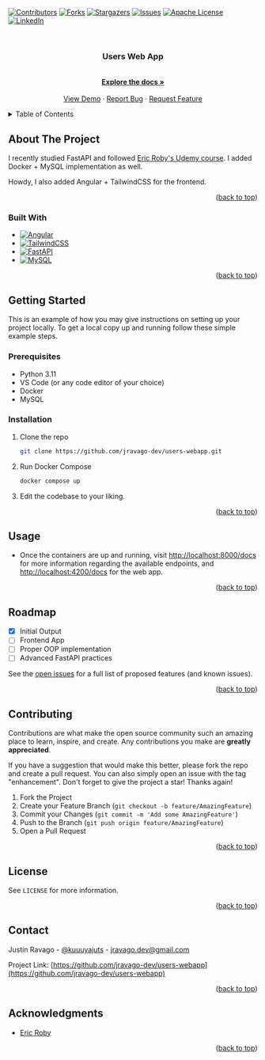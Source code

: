 <a name="readme-top"></a>

[![Contributors][contributors-shield]][contributors-url]
[![Forks][forks-shield]][forks-url]
[![Stargazers][stars-shield]][stars-url]
[![Issues][issues-shield]][issues-url]
[![Apache License][license-shield]][license-url]
[![LinkedIn][linkedin-shield]][linkedin-url]

<!-- PROJECT LOGO -->
<br />
<div align="center">
<h3 align="center">Users Web App</h3>

  <p align="center">    
    <br />
    <a href="https://github.com/jravago-dev/users-webapp"><strong>Explore the docs »</strong></a>
    <br />
    <br />
    <a href="https://github.com/jravago-dev/users-webapp">View Demo</a>
    ·
    <a href="https://github.com/jravago-dev/users-webapp/issues">Report Bug</a>
    ·
    <a href="https://github.com/jravago-dev/users-webapp/issues">Request Feature</a>
  </p>
</div>

<!-- TABLE OF CONTENTS -->
<details>
  <summary>Table of Contents</summary>
  <ol>
    <li>
      <a href="#about-the-project">About The Project</a>
      <ul>
        <li><a href="#built-with">Built With</a></li>
      </ul>
    </li>
    <li>
      <a href="#getting-started">Getting Started</a>
      <ul>
        <li><a href="#prerequisites">Prerequisites</a></li>
        <li><a href="#installation">Installation</a></li>
      </ul>
    </li>
    <li><a href="#usage">Usage</a></li>
    <li><a href="#roadmap">Roadmap</a></li>
    <li><a href="#contributing">Contributing</a></li>
    <li><a href="#license">License</a></li>
    <li><a href="#contact">Contact</a></li>
    <li><a href="#acknowledgments">Acknowledgments</a></li>
  </ol>
</details>

<!-- ABOUT THE PROJECT -->

## About The Project

I recently studied FastAPI and followed <a href="https://www.udemy.com/course/fastapi-the-complete-course/">Eric Roby's Udemy course</a>. I added Docker + MySQL implementation as well.

Howdy, I also added Angular + TailwindCSS for the frontend. 


<p align="right">(<a href="#readme-top">back to top</a>)</p>

### Built With

- [![Angular][Angular]][Angular-url]
- [![TailwindCSS][TailwindCSS]][TailwindCSS-url]
- [![FastAPI][FastAPI]][FastAPI-url]
- [![MySQL][MySQL]][MySQL-url]


<p align="right">(<a href="#readme-top">back to top</a>)</p>

<!-- GETTING STARTED -->

## Getting Started

This is an example of how you may give instructions on setting up your project locally.
To get a local copy up and running follow these simple example steps.

### Prerequisites
- Python 3.11
- VS Code (or any code editor of your choice)
- Docker
- MySQL

### Installation

1. Clone the repo
   ```sh
   git clone https://github.com/jravago-dev/users-webapp.git
   ```
2. Run Docker Compose
   ```sh
   docker compose up
   ```
3. Edit the codebase to your liking.

<p align="right">(<a href="#readme-top">back to top</a>)</p>

<!-- USAGE EXAMPLES -->

## Usage

- Once the containers are up and running, visit <a href="http://localhost:8000/docs">http://localhost:8000/docs</a> for more information regarding the available endpoints, and <a href="http://localhost:4200/docs">http://localhost:4200/docs</a> for the web app.

<p align="right">(<a href="#readme-top">back to top</a>)</p>

<!-- ROADMAP -->

## Roadmap

- [x] Initial Output
- [ ] Frontend App
- [ ] Proper OOP implementation
- [ ] Advanced FastAPI practices 

See the [open issues](https://github.com/jravago-dev/users-webapp/issues) for a full list of proposed features (and known issues).

<p align="right">(<a href="#readme-top">back to top</a>)</p>

<!-- CONTRIBUTING -->

## Contributing

Contributions are what make the open source community such an amazing place to learn, inspire, and create. Any contributions you make are **greatly appreciated**.

If you have a suggestion that would make this better, please fork the repo and create a pull request. You can also simply open an issue with the tag "enhancement".
Don't forget to give the project a star! Thanks again!

1. Fork the Project
2. Create your Feature Branch (`git checkout -b feature/AmazingFeature`)
3. Commit your Changes (`git commit -m 'Add some AmazingFeature'`)
4. Push to the Branch (`git push origin feature/AmazingFeature`)
5. Open a Pull Request

<p align="right">(<a href="#readme-top">back to top</a>)</p>

<!-- LICENSE -->

## License

See `LICENSE` for more information.

<p align="right">(<a href="#readme-top">back to top</a>)</p>

<!-- CONTACT -->

## Contact

Justin Ravago - [@kuuuyajuts](https://www.threads.net/@kuuuyajuts) - jravago.dev@gmail.com

Project Link: [https://github.com/jravago-dev/users-webapp](https://github.com/jravago-dev/users-webapp)

<p align="right">(<a href="#readme-top">back to top</a>)</p>

<!-- ACKNOWLEDGMENTS -->

## Acknowledgments

- [Eric Roby](https://www.linkedin.com/in/eric-j-roby/)

<p align="right">(<a href="#readme-top">back to top</a>)</p>

<!-- MARKDOWN LINKS & IMAGES -->
<!-- https://www.markdownguide.org/basic-syntax/#reference-style-links -->

[contributors-shield]: https://img.shields.io/github/contributors/jravago-dev/users-webapp.svg?style=for-the-badge
[contributors-url]: https://github.com/jravago-dev/users-webapp/graphs/contributors
[forks-shield]: https://img.shields.io/github/forks/jravago-dev/users-webapp.svg?style=for-the-badge
[forks-url]: https://github.com/jravago-dev/users-webapp/network/members
[stars-shield]: https://img.shields.io/github/stars/jravago-dev/users-webapp.svg?style=for-the-badge
[stars-url]: https://github.com/jravago-dev/users-webapp/stargazers
[issues-shield]: https://img.shields.io/github/issues/jravago-dev/users-webapp.svg?style=for-the-badge
[issues-url]: https://github.com/jravago-dev/users-webapp/issues
[license-shield]: https://img.shields.io/github/license/jravago-dev/users-webapp.svg?style=for-the-badge
[license-url]: https://github.com/jravago-dev/users-webapp/blob/main/LICENSE
[linkedin-shield]: https://img.shields.io/badge/-LinkedIn-black.svg?style=for-the-badge&logo=linkedin&colorB=555
[linkedin-url]: https://linkedin.com/in/jravago-dev

[FastAPI]: https://img.shields.io/badge/FastAPI-005571?style=for-the-badge&logo=fastapi
[FastAPI-url]: https://fastapi.tiangolo.com/
[MySQL]: https://img.shields.io/badge/mysql-%2300f.svg?style=for-the-badge&logo=mysql&logoColor=white
[MySQL-url]: https://www.mysql.com/
[Angular]: https://img.shields.io/badge/Angular-DD0031?style=for-the-badge&logo=angular&logoColor=white
[Angular-url]: https://angular.io/
[TailwindCSS]: https://img.shields.io/badge/Tailwind_CSS-38B2AC?style=for-the-badge&logo=tailwind-css&logoColor=white
[TailwindCSS-url]: https://tailwindcss.com/